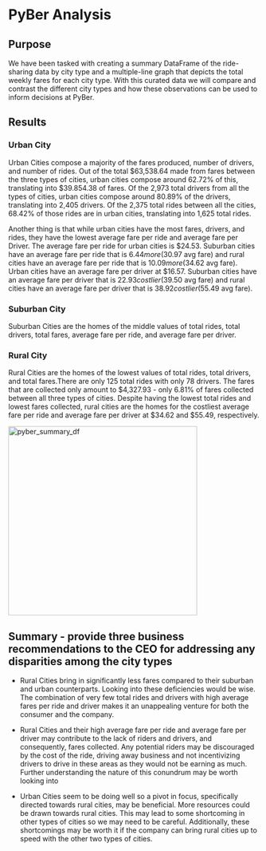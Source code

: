 # PyBer Analysis 

## Purpose 
We have been tasked with creating a summary DataFrame of the ride-sharing data by city type and a multiple-line graph that depicts the total weekly fares for each city type. With this curated data we will compare and contrast the different city types and how these observations can be used to inform decisions at PyBer.


## Results
### Urban City
Urban Cities compose a majority of the fares produced, number of drivers, and number of rides. Out of the total $63,538.64 made from fares between the three types of cities, urban cities compose around 62.72% of this, translating into $39.854.38 of fares. Of the 2,973 total drivers from all the types of cities, urban cities compose around 80.89% of the drivers, translating into 2,405 drivers.  Of the 2,375 total rides between all the cities, 68.42% of those rides are in urban cities, translating into 1,625 total rides. 

Another thing is that while urban cities have the most fares, drivers, and rides, they have the lowest average fare per ride and average fare per Driver. The average fare per ride for urban cities is $24.53. Suburban cities have an average fare per ride that is $6.44 more ($30.97 avg fare) and rural cities have an average fare per ride that is $10.09 more ($34.62 avg fare). Urban cities have an average fare per driver at $16.57. Suburban cities have an average fare per driver that is $22.93 costlier ($39.50 avg fare) and rural cities have an average fare per driver that is $38.92 costlier ($55.49 avg fare).

### Suburban City
Suburban Cities are the homes of the middle values of total rides, total drivers, total fares, average fare per ride, and average fare per driver.

### Rural City
Rural Cities are the homes of the lowest values of total rides, total drivers, and total fares.There are only 125 total rides with only 78 drivers. The fares that are collected only amount to $4,327.93 - only 6.81% of fares collected between all three types of cities. Despite having the lowest total rides and lowest fares collected, rural cities are the homes for the costliest average fare per ride and average fare per driver at $34.62 and $55.49, respectively.


<img width="379" alt="pyber_summary_df" src="https://user-images.githubusercontent.com/72320203/143792868-08570d5b-d2d3-44ec-8e7c-0ad5fb3a1d76.PNG">


## Summary - provide three business recommendations to the CEO for addressing any disparities among the city types  

- Rural Cities bring in significantly less fares compared to their suburban and urban counterparts. Looking into these deficiencies would be wise. The combination of very few total rides and drivers with high average fares per ride and driver makes it an unappealing venture for both the consumer and the company. 

- Rural Cities and their high average fare per ride and average fare per driver may contribute to the lack of riders and drivers,  and consequently, fares collected. Any potential riders may be discouraged by the cost of the ride, driving away business and not incentivizing drivers to drive in these areas as they would not be earning as much. Further understanding the nature of this conundrum may be worth looking into

- Urban Cities seem to be doing well so a pivot in focus, specifically directed towards rural cities, may be beneficial. More resources could be drawn towards rural cities. This may lead to some shortcoming in other types of cities so we may need to be careful. Additionally, these shortcomings may be worth it if the company can bring rural cities up to speed with the other two types of cities.


